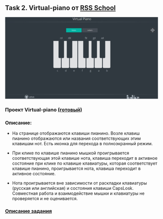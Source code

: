 ## Task 2. Virtual-piano от [RSS School](https://rs.school/)

<img src="./img/virtual-piano.jpg">

### **Проект  Virtual-piano [(готовый)](https://marinatwice82.github.io/virtual-piano/)**

### Описание:

* На странице отображаются клавиши пианино. Возле клавиш пианино отображаются или названия соответствующих этим клавишам нот. Есть иконка для перехода в полноэкранный режим.

* При клике по клавише пианино мышкой проигрывается соответствующая этой клавише нота, клавиша переходит в активное состояние
при клике по клавише клавиатуры, которая соответствует клавише пианино, проигрывается нота, клавиша переходит в активное состояние.

* Нота проигрывается вне зависимости от раскладки клавиатуры (русская или английская) и состояния клавиши CapsLosk. Совместная работа и взаимодействие мышки и клавиатуры не проверяется и не оценивается.

### [Описание задания](https://rolling-scopes-school.github.io/stage0/#/stage1/tasks/js-projects/virtual-piano)

